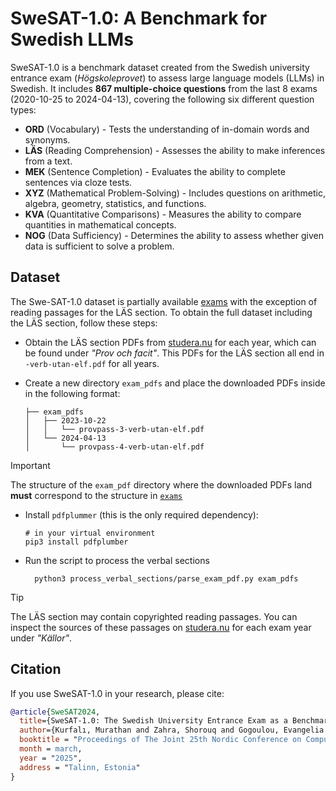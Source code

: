 # SweSAT-1.0: A Benchmark for Swedish LLMs

SweSAT-1.0 is a benchmark dataset created from the Swedish university entrance exam (*Högskoleprovet*) to assess large language models (LLMs) in Swedish. It includes **867 multiple-choice questions** from the last 8 exams (2020-10-25 to 2024-04-13), covering  the following six different question types: 

- **ORD** (Vocabulary) - Tests the understanding of in-domain words and synonyms.
- **LÄS** (Reading Comprehension) - Assesses the ability to make inferences from a text.
- **MEK** (Sentence Completion) - Evaluates the ability to complete sentences via cloze tests.
- **XYZ** (Mathematical Problem-Solving) - Includes questions on arithmetic, algebra, geometry, statistics, and functions.
- **KVA** (Quantitative Comparisons) - Measures the ability to compare quantities in mathematical concepts.
- **NOG** (Data Sufficiency) - Determines the ability to assess whether given data is sufficient to solve a problem.


## Dataset

The Swe-SAT-1.0 dataset is partially available [exams](exams) with the exception of reading passages for the LÄS section. To obtain the full dataset including the LÄS section, follow these steps:

- Obtain the LÄS section PDFs from [studera.nu](https://www.studera.nu/hogskoleprov/forbered/tidigare-hogskoleprov/) for each year, which can be found under _"Prov och facit"_. This PDFs for the LÄS section all end in `-verb-utan-elf.pdf` for all years.

- Create a new directory `exam_pdfs` and place the downloaded PDFs inside in the following format:

  ```shell
  ├── exam_pdfs
  │   ├── 2023-10-22
  │   │   └── provpass-3-verb-utan-elf.pdf
  │   └── 2024-04-13
  │       └── provpass-4-verb-utan-elf.pdf
  ```

> [!IMPORTANT]  
> The structure of the `exam_pdf` directory where the downloaded PDFs land **must** correspond to the structure in [`exams`](exams)


- Install `pdfplummer` (this is the only required dependency):

  ```shell
  # in your virtual environment
  pip3 install pdfplumber
  ```

- Run the script to process the verbal sections
  
  ```shell
    python3 process_verbal_sections/parse_exam_pdf.py exam_pdfs
  ```

> [!TIP]  
> The LÄS section may contain copyrighted reading passages. You can inspect the sources of these passages on [studera.nu](https://www.studera.nu/hogskoleprov/forbered/tidigare-hogskoleprov/) for each exam year under _"Källor"_.

## Citation

If you use SweSAT-1.0 in your research, please cite:

```bib
@article{SweSAT2024,
  title={SweSAT-1.0: The Swedish University Entrance Exam as a Benchmark for Large Language Models},
  author={Kurfalı, Murathan and Zahra, Shorouq and Gogoulou, Evangelia and Dürlich, Luise and Carlsson, Fredrik and Nivre, Joakim},
  booktitle = "Proceedings of The Joint 25th Nordic Conference on Computational Linguistics and 11th Baltic Conference on Human Language Technologies (NoDaLiDa/Baltic-HLT 2025)",
  month = march,
  year = "2025",
  address = "Talinn, Estonia"
}
```
